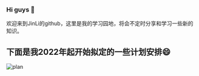 ### Hi guys 👋
欢迎来到JinLi的github，这里是我的学习园地，将会不定时分享和学习一些新的知识。

<!--
**FakeItUtillMakeIt/FakeItUtillMakeIt** is a ✨ _special_ ✨ repository because its `README.md` (this file) appears on your GitHub profile.

Here are some ideas to get you started:

- 🔭 I’m currently working on ...
- 🌱 I’m currently learning ...
- 👯 I’m looking to collaborate on ...
- 🤔 I’m looking for help with ...
- 💬 Ask me about ...
- 📫 How to reach me: ...
- 😄 Pronouns: ...
- ⚡ Fun fact: ...
-->

## 下面是我2022年起开始拟定的一些计划安排😄
![plan](https://user-images.githubusercontent.com/30925114/151509933-2eee8311-def5-468f-b70a-5716aff61ca5.png)

